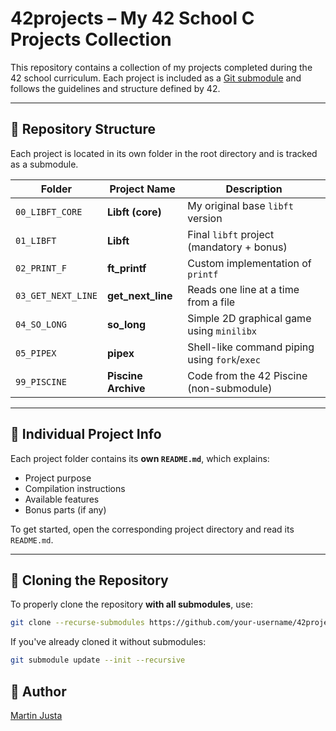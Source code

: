# 42projects – My 42 School C Projects Collection

This repository contains a collection of my projects completed during the 42 school curriculum. Each project is included as a [Git submodule](https://git-scm.com/book/en/v2/Git-Tools-Submodules) and follows the guidelines and structure defined by 42.

---

## 📁 Repository Structure

Each project is located in its own folder in the root directory and is tracked as a submodule.

| Folder            | Project Name         | Description                                   |
|-------------------|----------------------|-----------------------------------------------|
| `00_LIBFT_CORE`   | **Libft (core)**     | My original base `libft` version              |
| `01_LIBFT`        | **Libft**            | Final `libft` project (mandatory + bonus)     |
| `02_PRINT_F`      | **ft_printf**        | Custom implementation of `printf`             |
| `03_GET_NEXT_LINE`| **get_next_line**    | Reads one line at a time from a file          |
| `04_SO_LONG`      | **so_long**          | Simple 2D graphical game using `minilibx`     |
| `05_PIPEX`        | **pipex**            | Shell-like command piping using `fork`/`exec` |
| `99_PISCINE`      | **Piscine Archive**  | Code from the 42 Piscine (non-submodule)      |

---

## 📄 Individual Project Info

Each project folder contains its **own `README.md`**, which explains:
- Project purpose
- Compilation instructions
- Available features
- Bonus parts (if any)

To get started, open the corresponding project directory and read its `README.md`.

---

## 🧭 Cloning the Repository

To properly clone the repository **with all submodules**, use:

```bash
git clone --recurse-submodules https://github.com/your-username/42projects.git
```

If you've already cloned it without submodules:

```bash
git submodule update --init --recursive
```

## 👤 Author

[Martin Justa](https://github.com/aztaban)
